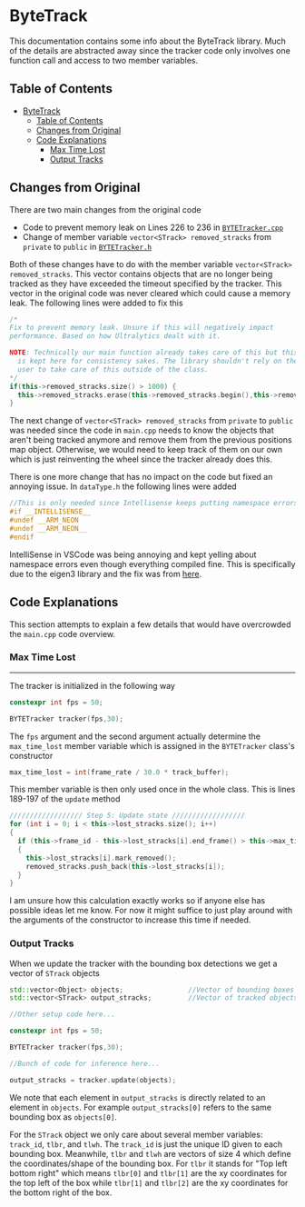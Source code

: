 # ByteTrack
This documentation contains some info about the ByteTrack library. Much of the details are abstracted away since the tracker code only involves one function call and access to two member variables.

## Table of Contents
- [ByteTrack](#bytetrack)
  - [Table of Contents](#table-of-contents)
  - [Changes from Original](#changes-from-original)
  - [Code Explanations](#code-explanations)
    - [Max Time Lost](#max-time-lost)
    - [Output Tracks](#output-tracks)

## Changes from Original
There are two main changes from the original code
- Code to prevent memory leak on Lines 226 to 236 in [`BYTETracker.cpp`](https://github.com/FishCenSV2/fishCenSV2/blob/main/libs/bytetrack/BYTETracker.cpp)
- Change of member variable `vector<STrack> removed_stracks` from `private` to `public` in [`BYTETracker.h`](https://github.com/FishCenSV2/fishCenSV2/blob/main/libs/bytetrack/BYTETracker.h)

Both of these changes have to do with the member variable `vector<STrack> removed_stracks`. This vector contains objects that are no longer being tracked as they have exceeded the timeout specified by the tracker. This vector in the original code was never cleared which could cause a memory leak. The following lines were added to fix this

```cpp
/*
Fix to prevent memory leak. Unsure if this will negatively impact
performance. Based on how Ultralytics dealt with it.

NOTE: Technically our main function already takes care of this but this
  is kept here for consistency sakes. The library shouldn't rely on the
  user to take care of this outside of the class.
*/
if(this->removed_stracks.size() > 1000) {
  this->removed_stracks.erase(this->removed_stracks.begin(),this->removed_stracks.begin()+500);
}
```

The next change of `vector<STrack> removed_stracks` from `private` to `public` was needed since the code in `main.cpp` needs to know the objects that aren't being tracked anymore and remove them from the previous positions map object. Otherwise, we would need to keep track of them on our own which is just reinventing the wheel since the tracker already does this.

There is one more change that has no impact on the code but fixed an annoying issue. In `dataType.h` the following lines were added

```cpp
//This is only needed since Intellisense keeps putting namespace errors.
#if __INTELLISENSE__
#undef __ARM_NEON
#undef __ARM_NEON__
#endif
```

IntelliSense in VSCode was being annoying and kept yelling about namespace errors even though everything compiled fine. This is specifically due to the eigen3 library and the fix was from [here](https://github.com/microsoft/vscode-cpptools/issues/7413).

## Code Explanations
This section attempts to explain a few details that would have overcrowded the `main.cpp` code overview.


### Max Time Lost
---
The tracker is initialized in the following way

```cpp
constexpr int fps = 50;

BYTETracker tracker(fps,30); 
```

The `fps` argument and the second argument actually determine the `max_time_lost` member variable which is assigned in the `BYTETracker` class's constructor

```cpp
max_time_lost = int(frame_rate / 30.0 * track_buffer);
```

This member variable is then only used once in the whole class. This is lines 189-197 of the `update` method 

```cpp
////////////////// Step 5: Update state //////////////////
for (int i = 0; i < this->lost_stracks.size(); i++)
{
  if (this->frame_id - this->lost_stracks[i].end_frame() > this->max_time_lost)
  {
  	this->lost_stracks[i].mark_removed();
  	removed_stracks.push_back(this->lost_stracks[i]);
  }
}
```

I am unsure how this calculation exactly works so if anyone else has possible ideas let me know. For now it might suffice to just play around with the arguments of the constructor to increase this time if needed.

### Output Tracks
When we update the tracker with the bounding box detections we get a vector of `STrack` objects

```cpp
std::vector<Object> objects;                //Vector of bounding boxes
std::vector<STrack> output_stracks;         //Vector of tracked objects

//Other setup code here...

constexpr int fps = 50;

BYTETracker tracker(fps,30); 

//Bunch of code for inference here...

output_stracks = tracker.update(objects);
```

We note that each element in `output_stracks` is directly related to an element in `objects`. For example `output_stracks[0]` refers to the same bounding box as `objects[0]`. 

For the `STrack` object we only care about several member variables: `track_id`, `tlbr`, and `tlwh`. The `track_id` is just the unique ID given to each bounding box. Meanwhile, `tlbr` and `tlwh` are vectors of size 4 which define the coordinates/shape of the bounding box. For `tlbr` it stands for "Top left bottom right" which means `tlbr[0]` and `tlbr[1]` are the xy coordinates for the top left of the box while `tlbr[1]` and `tlbr[2]` are the xy coordinates for the bottom right of the box. 
